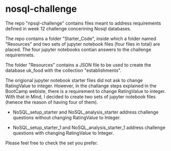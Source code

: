 # nosql-challenge

The repo "npsql-challenge" contains files meant to address requirements defined in week 12 challenge concerining Nosql databases.


The repo contains a folder "Starter_Code", inside which a folder named "Resources" and two sets of jupyter notebook files (four files in total) are placed. The four jupyter notebooks contian answers to the challenge requiremnets.


The folder "Resources" contains a JSON file to be used to create the database uk_food with the collection "establishments".


The origional jupyter notebook starter files did not ask to change RatingValue to integer. However, in the challange steps explained in the BootCamp webiste, there is a requirement to change RatingValue to integer. With that in Mind, I decided to create two sets of jupyter notebook files (henece the reason of having four of them).

- NoSQL_setup_starter and NoSQL_analysis_starter address challenge questions without changing RatingValue to Integer.


- NoSQL_setup_starter_1 and NoSQL_analysis_starter_1 address challenge questions with changing RatingValue to Integer.


Please feel free to check the set you prefer.

